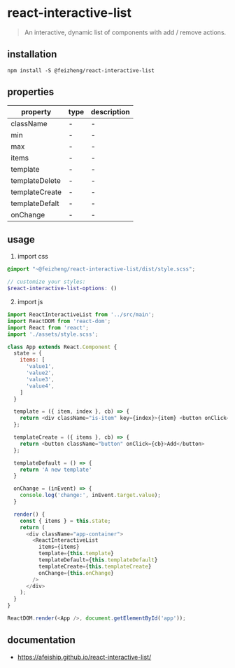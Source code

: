 # react-interactive-list
> An interactive, dynamic list of components with add / remove actions.

## installation
```shell
npm install -S @feizheng/react-interactive-list
```
## properties
| property       | type | description |
| -------------- | ---- | ----------- |
| className      | -    | -           |
| min            | -    | -           |
| max            | -    | -           |
| items          | -    | -           |
| template       | -    | -           |
| templateDelete | -    | -           |
| templateCreate | -    | -           |
| templateDefalt | -    | -           |
| onChange       | -    | -           |

## usage
1. import css
  ```scss
  @import "~@feizheng/react-interactive-list/dist/style.scss";

  // customize your styles:
  $react-interactive-list-options: ()
  ```
2. import js
  ```js
  import ReactInteractiveList from '../src/main';
  import ReactDOM from 'react-dom';
  import React from 'react';
  import './assets/style.scss';

  class App extends React.Component {
    state = {
      items: [
        'value1',
        'value2',
        'value3',
        'value4',
      ]
    }

    template = ({ item, index }, cb) => {
      return <div className="is-item" key={index}>{item} <button onClick={cb}>Remove</button></div>
    };

    templateCreate = ({ items }, cb) => {
      return <button className="button" onClick={cb}>Add</button>
    };

    templateDefault = () => {
      return 'A new template'
    }

    onChange = (inEvent) => {
      console.log('change:', inEvent.target.value);
    }

    render() {
      const { items } = this.state;
      return (
        <div className="app-container">
          <ReactInteractiveList
            items={items}
            template={this.template}
            templateDefault={this.templateDefault}
            templateCreate={this.templateCreate}
            onChange={this.onChange}
          />
        </div>
      );
    }
  }

  ReactDOM.render(<App />, document.getElementById('app'));

  ```

## documentation
- https://afeiship.github.io/react-interactive-list/
